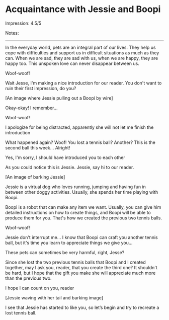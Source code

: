 # Acquaintance with Jessie and Boopi

Impression: 4.5/5

Notes:

---

In the everyday world, pets are an integral part of our lives. They help us cope with difficulties and support us in difficult situations as much as they can. When we are sad, they are sad with us, when we are happy, they are happy too. This unspoken love can never disappear between us.

Woof-woof!

Wait Jesse, I'm making a nice introduction for our reader. You don't want to ruin their first impression, do you?

[An image where Jessie pulling out a Boopi by wire]

Okay-okay! I remember...

Woof-woof!

I apologize for being distracted, apparently she will not let me finish the introduction

What happened again? Woof! You lost a tennis ball? Another? This is the second ball this week... Alright!

Yes, I'm sorry, I should have introduced you to each other

As you could notice this is Jessie. Jessie, say hi to our reader. 

[An image of barking Jessie] 

Jessie is a virtual dog who loves running, jumping and having fun in between other doggy activities. Usually, she spends her time playing with Boopi. 

Boopi is a robot that can make any item we want. Usually, you can give him detailed instructions on how to create things, and Boopi will be able to produce them for you. That's how we created the previous two tennis balls.

Woof-woof!

Jessie don't interrupt me... I know that Boopi can craft you another tennis ball, but it's time you learn to appreciate things we give you...

These pets can sometimes be very harmful, right, Jesse?

Since she lost the two previous tennis balls that Boopi and I created together, may I ask you, reader, that you create the third one? It shouldn't be hard, but I hope that the gift you make she will appreciate much more than the previous two.

I hope I can count on you, reader

[Jessie waving with her tail and barking image]

I see that Jessie has started to like you, so let’s begin and try to recreate a lost tennis ball.
